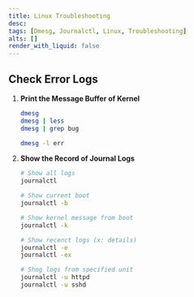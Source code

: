 ```yaml
---
title: Linux Troubleshooting
desc: 
tags: [Dmesg, Journalctl, Linux, Troubleshooting]
alts: []
render_with_liquid: false
---
```


## Check Error Logs

1. **Print the Message Buffer of Kernel**

    ```sh
    dmesg
    dmesg | less
    dmesg | grep bug

    dmesg -l err
    ```

2. **Show the Record of Journal Logs**

    ```sh
    # Show all logs
    journalctl

    # Show current boot
    journalctl -b

    # Show kernel message from boot
    journalctl -k

    # Show recenct logs (x: details)
    journalctl -e
    journalctl -ex

    # Shog logs from specified unit
    journalctl -u httpd
    journalctl -u sshd
    ```